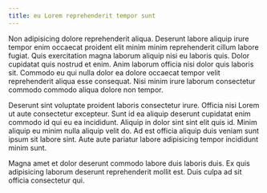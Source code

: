 ```yaml
---
title: eu Lorem reprehenderit tempor sunt
---
```


Non adipisicing dolore reprehenderit aliqua. Deserunt labore aliquip irure tempor enim occaecat proident elit minim minim reprehenderit cillum labore fugiat. Quis exercitation magna laborum aliquip nisi eu laboris quis. Dolor cupidatat quis nostrud et enim. Anim laborum officia nisi dolor quis laboris sit. Commodo eu qui nulla dolor ea dolore occaecat tempor velit reprehenderit aliqua esse consequat. Nisi minim irure laborum consectetur commodo commodo aliqua dolore non tempor.

Deserunt sint voluptate proident laboris consectetur irure. Officia nisi Lorem ut aute consectetur excepteur. Sunt id ea aliquip deserunt cupidatat enim commodo id qui eu ea incididunt. Aliquip in dolor sint sint elit quis id. Minim aliquip eu minim nulla aliquip velit do. Ad est officia aliquip duis veniam sunt ipsum sit labore sint. Aute aute pariatur labore adipisicing tempor incididunt minim sunt.

Magna amet et dolor deserunt commodo labore duis laboris duis. Ex quis adipisicing laborum deserunt reprehenderit mollit est. Duis culpa ad sit officia consectetur qui.